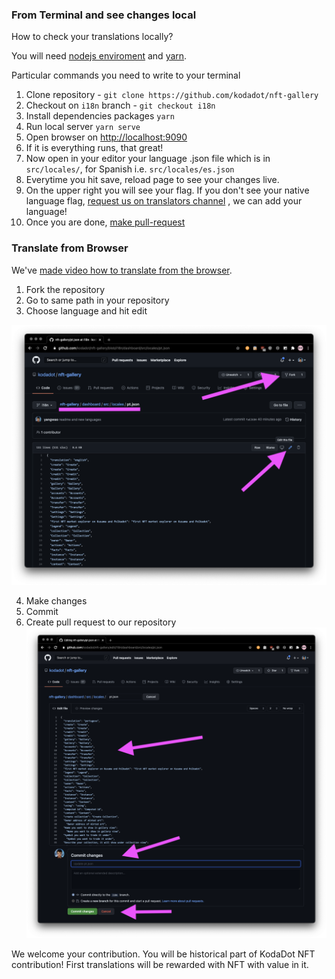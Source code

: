 ### From Terminal and see changes local

How to check your translations locally?

You will need [nodejs enviroment](https://nodejs.org/en/download/) and [yarn](https://classic.yarnpkg.com/en/docs/install).

Particular commands you need to write to your terminal

1. Clone repository - `git clone https://github.com/kodadot/nft-gallery`
2. Checkout on `i18n` branch - `git checkout i18n`
3. Install dependencies packages `yarn`
4. Run local server `yarn serve`
5. Open browser on [http://localhost:9090](http://localhost:9090)
6. If it is everything runs, that great!
7. Now open in your editor your language .json file which is in `src/locales/`, for Spanish i.e. `src/locales/es.json`
8. Everytime you hit save, reload page to see your changes live.
9. On the upper right you will see your flag. If you don't see your native language flag, [request us on translators channel](https://t.me/kodadot_translators) , we can add your language!
10. Once you are done, [make pull-request](https://docs.github.com/en/github/collaborating-with-issues-and-pull-requests/creating-a-pull-request)


### Translate from Browser

We've [made video how to translate from the browser](https://t.me/kodadot_translators/97).

1. Fork the repository
2. Go to same path in your repository
3. Choose language and hit edit

![](assets/fork_and_edit.png)

4. Make changes
5. Commit
6. Create pull request to our repository
![](assets/edit_and_commit.png)

We welcome your contribution.
You will be historical part of KodaDot NFT contribution!
First translations will be rewarded with NFT with value in it.
